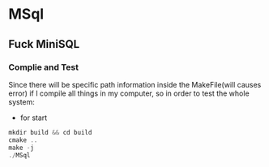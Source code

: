 # MSql

## Fuck MiniSQL

### Complie and Test
Since there will be specific path information inside the MakeFile(will causes error) if I compile all things in my computer, so in order to test the whole system:
+ for start
```c++
mkdir build && cd build
cmake ..
make -j
./MSql
